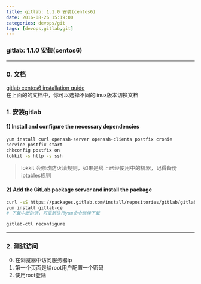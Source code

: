 ```yaml
---
title: gitlab: 1.1.0 安装(centos6)
date: 2016-08-26 15:19:00
categories: devops/git
tags: [devops,gitlab,git]
---
```

### gitlab: 1.1.0 安装(centos6)

---

### 0. 文档
[gitlab centos6 installation guide](https://about.gitlab.com/downloads/#centos6)  
在上面的的文档中，你可以选择不同的linux版本切换文档

### 1. 安装gitlab
#### 1) Install and configure the necessary dependencies
``` bash
yum install curl openssh-server openssh-clients postfix cronie
service postfix start
chkconfig postfix on
lokkit -s http -s ssh
```
> lokkit 会修改防火墙规则，如果是线上已经使用中的机器，记得备份iptables规则

#### 2) Add the GitLab package server and install the package
``` bash
curl -sS https://packages.gitlab.com/install/repositories/gitlab/gitlab-ce/script.rpm.sh | sudo bash
yum install gitlab-ce
# 下载中断的话，可重新执行yum命令继续下载

gitlab-ctl reconfigure
```

---

### 2. 测试访问
0. 在浏览器中访问服务器ip
1. 第一个页面是给root用户配置一个密码
2. 使用root登陆
